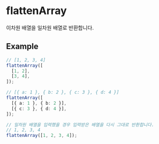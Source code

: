 # flattenArray

이차원 배열을 일차원 배열로 반환합니다.

## Example

```typescript
// [1, 2, 3, 4]
flattenArray([
  [1, 2],
  [3, 4],
]);

// [{ a: 1 }, { b: 2 }, { c: 3 }, { d: 4 }]
flattenArray([
  [{ a: 1 }, { b: 2 }],
  [{ c: 3 }, { d: 4 }],
]);

// 일차원 배열을 입력했을 경우 입력받은 배열을 다시 그대로 반환합니다.
// 1, 2, 3, 4
flattenArray([1, 2, 3, 4]);
```
